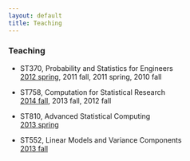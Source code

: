 ```yaml
---
layout: default
title: Teaching
---
```


### Teaching

* ST370, Probability and Statistics for Engineers  
[2012 spring](http://www.stat.ncsu.edu/people/zhou/courses/st370/), 2011 fall, 2011 spring, 2010 fall

* ST758, Computation for Statistical Research  
[2014 fall](./teaching/st758-2014fall/), 2013 fall, 2012 fall

* ST810, Advanced Statistical Computing  
[2013 spring](http://www.stat.ncsu.edu/people/zhou/courses/st810/)

* ST552, Linear Models and Variance Components  
[2013 fall](./teaching/st552-2013fall/)